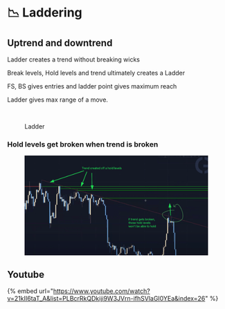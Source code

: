 # 📉 Laddering

## Uptrend and downtrend

Ladder creates a trend without breaking wicks

Break levels, Hold levels and trend ultimately creates a Ladder

FS, BS gives entries and ladder point gives maximum reach

Ladder gives max range of a move.

<figure><img src="../../.gitbook/assets/image (14) (1) (1).png" alt=""><figcaption><p>Ladder</p></figcaption></figure>

### Hold levels get broken when trend is broken

<figure><img src="../../.gitbook/assets/image (15) (3).png" alt=""><figcaption></figcaption></figure>

## Youtube

{% embed url="https://www.youtube.com/watch?v=21kII6taT_A&list=PLBcrRkQDkiji9W3JVrn-ifhSVlaGI0YEa&index=26" %}
